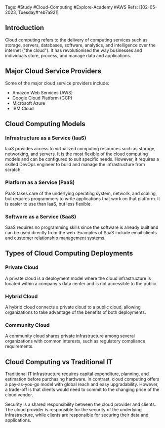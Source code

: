 Tags: #Study #Cloud-Computing #Explore-Academy #AWS 
Refs: [[02-05-2023, Tuesday#^eb7a92]]

## Introduction
Cloud computing refers to the delivery of computing services such as storage, servers, databases, software, analytics, and intelligence over the internet ("the cloud"). It has revolutionised the way businesses and individuals store, process, and manage data and applications.

## Major Cloud Service Providers

Some of the major cloud service providers include:

-   Amazon Web Services (AWS)
-   Google Cloud Platform (GCP)
-   Microsoft Azure
-   IBM Cloud

## Cloud Computing Models

### Infrastructure as a Service (IaaS)

IaaS provides access to virtualized computing resources such as storage, networking, and servers. It is the most flexible of the cloud computing models and can be configured to suit specific needs. However, it requires a skilled DevOps engineer to build and manage the infrastructure from scratch.

### Platform as a Service (PaaS)

PaaS takes care of the underlying operating system, network, and scaling, but requires programmers to write applications that work on that platform. It is easier to use than IaaS, but less flexible.

### Software as a Service (SaaS)

SaaS requires no programming skills since the software is already built and can be used directly from the web. Examples of SaaS include email clients and customer relationship management systems.

## Types of Cloud Computing Deployments

### Private Cloud

A private cloud is a deployment model where the cloud infrastructure is located within a company's data center and is not accessible to the public.

### Hybrid Cloud

A hybrid cloud connects a private cloud to a public cloud, allowing organizations to take advantage of the benefits of both deployments.

### Community Cloud

A community cloud shares private infrastructure among several organizations with common interests, such as regulatory compliance requirements.

## Cloud Computing vs Traditional IT

Traditional IT infrastructure requires capital expenditure, planning, and estimation before purchasing hardware. In contrast, cloud computing offers a pay-as-you-go model with global reach and easy upgradability. However, a trade-off is that clients would need to commit to the changing price of the cloud vendor.

Security is a shared responsibility between the cloud provider and clients. The cloud provider is responsible for the security of the underlying infrastructure, while clients are responsible for securing their data and applications.

